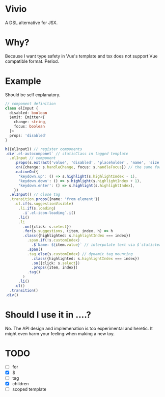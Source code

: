 Vivio
=========

A DSL alternative for JSX.

Why?
=====

Because I want type safety in Vue's template and tsx does not support Vue compatible format. Period.

Example
====

Should be self explanatory.


```ts
// component definition
class elInput {
  disabled: boolean
  $emit: Emitter<{
    change: string,
    focus: boolean
  }>
  props: 'disabled'
}

h({elInput}) // register components
.div`.el-autocomponet` // staticClass in tagged template
  .elInput // component
    .props(s.extract('value', 'disabled', 'placeholder', 'name', 'size')) // pass props by special method
    .on({change: s.handleChange, focus: s.handleFocus}) // the same for event
    .nativeOn({
      'keydown.up': () => s.highlight(s.highlightIndex - 1),
      'keydown.down': () => s.highlight(s.highlightIndex + 1),
      'keydown.enter': () => s.highlight(s.highlightIndex),
    })
  .elInput() // close tag
  .transition.props({name: 'from element'})
    .ul.if(s.suggestionVisible)
      .li.if(s.loading)
        .i`.el-icon-loading`.i()
      .li()
      .li
        .on({click: s.select})
        .for(s.suggestions, (item, index, h) => h
        .class({highlighted: s.highlightIndex === index})
          .span.if(!s.customIndex)
            .$`Name: ${item.value}` // interpolate text via $`statictext`
          .span()
          .tag.else(s.customIndex) // dynamic tag mounting
            .class({highlighted: s.highlightIndex === index})
            .on({click: s.select})
            .props({item, index})
          .tag()
        )
      .li()
    .ul()
  .transition()
.div()
```

Should I use it in ....?
=====

No. The API design and implemenation is too experimental and heretic.
It might even harm your feeling when making a new toy.

TODO
====

- [ ] for
- [x] $
- [ ] tag
- [x] children
- [ ] scoped template
